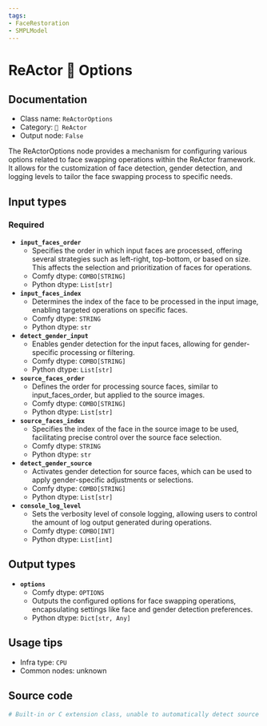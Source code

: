 ```yaml
---
tags:
- FaceRestoration
- SMPLModel
---
```


# ReActor 🌌 Options
## Documentation
- Class name: `ReActorOptions`
- Category: `🌌 ReActor`
- Output node: `False`

The ReActorOptions node provides a mechanism for configuring various options related to face swapping operations within the ReActor framework. It allows for the customization of face detection, gender detection, and logging levels to tailor the face swapping process to specific needs.
## Input types
### Required
- **`input_faces_order`**
    - Specifies the order in which input faces are processed, offering several strategies such as left-right, top-bottom, or based on size. This affects the selection and prioritization of faces for operations.
    - Comfy dtype: `COMBO[STRING]`
    - Python dtype: `List[str]`
- **`input_faces_index`**
    - Determines the index of the face to be processed in the input image, enabling targeted operations on specific faces.
    - Comfy dtype: `STRING`
    - Python dtype: `str`
- **`detect_gender_input`**
    - Enables gender detection for the input faces, allowing for gender-specific processing or filtering.
    - Comfy dtype: `COMBO[STRING]`
    - Python dtype: `List[str]`
- **`source_faces_order`**
    - Defines the order for processing source faces, similar to input_faces_order, but applied to the source images.
    - Comfy dtype: `COMBO[STRING]`
    - Python dtype: `List[str]`
- **`source_faces_index`**
    - Specifies the index of the face in the source image to be used, facilitating precise control over the source face selection.
    - Comfy dtype: `STRING`
    - Python dtype: `str`
- **`detect_gender_source`**
    - Activates gender detection for source faces, which can be used to apply gender-specific adjustments or selections.
    - Comfy dtype: `COMBO[STRING]`
    - Python dtype: `List[str]`
- **`console_log_level`**
    - Sets the verbosity level of console logging, allowing users to control the amount of log output generated during operations.
    - Comfy dtype: `COMBO[INT]`
    - Python dtype: `List[int]`
## Output types
- **`options`**
    - Comfy dtype: `OPTIONS`
    - Outputs the configured options for face swapping operations, encapsulating settings like face and gender detection preferences.
    - Python dtype: `Dict[str, Any]`
## Usage tips
- Infra type: `CPU`
- Common nodes: unknown


## Source code
```python
# Built-in or C extension class, unable to automatically detect source code
```
